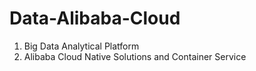 # Data-Alibaba-Cloud
1. Big Data Analytical Platform
2. Alibaba Cloud Native Solutions and Container Service
